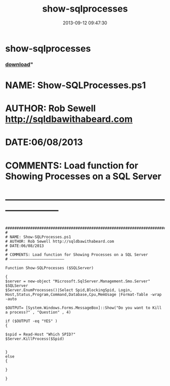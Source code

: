 ﻿---
pid:            4464
parent:         0
children:       
poster:         Rob Sewell
title:          show-sqlprocesses
date:           2013-09-12 09:47:30
format:         posh
---

# show-sqlprocesses

### [download](4464.ps1)"

#
# NAME: Show-SQLProcesses.ps1
# AUTHOR: Rob Sewell http://sqldbawithabeard.com
# DATE:06/08/2013
#
# COMMENTS: Load function for Showing Processes on a SQL Server
# ————————————————————————

```posh
  #############################################################################################
#
# NAME: Show-SQLProcesses.ps1
# AUTHOR: Rob Sewell http://sqldbawithabeard.com
# DATE:06/08/2013
#
# COMMENTS: Load function for Showing Processes on a SQL Server
# ————————————————————————

Function Show-SQLProcesses ($SQLServer)

{
$server = new-object "Microsoft.SqlServer.Management.Smo.Server" $SQLServer
$Server.EnumProcesses()|Select Spid,BlockingSpid, Login, Host,Status,Program,Command,Database,Cpu,MemUsage |Format-Table -wrap -auto

$OUTPUT= [System.Windows.Forms.MessageBox]::Show("Do you want to Kill a process?" , "Question" , 4) 

if ($OUTPUT -eq "YES" ) 
{

$spid = Read-Host "Which SPID?"
$Server.KillProcess($Spid)


} 
else 
{ 

}

}
```
